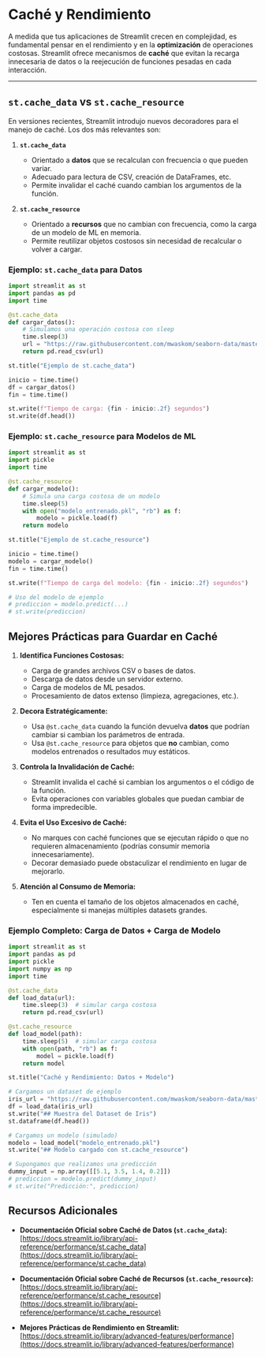 # Caché y Rendimiento

A medida que tus aplicaciones de Streamlit crecen en complejidad, es fundamental pensar en el rendimiento y en la **optimización** de operaciones costosas. Streamlit ofrece mecanismos de **caché** que evitan la recarga innecesaria de datos o la reejecución de funciones pesadas en cada interacción.

---

## `st.cache_data` vs `st.cache_resource`

En versiones recientes, Streamlit introdujo nuevos decoradores para el manejo de caché. Los dos más relevantes son:

1. **`st.cache_data`**

   - Orientado a **datos** que se recalculan con frecuencia o que pueden variar.
   - Adecuado para lectura de CSV, creación de DataFrames, etc.
   - Permite invalidar el caché cuando cambian los argumentos de la función.

2. **`st.cache_resource`**
   - Orientado a **recursos** que no cambian con frecuencia, como la carga de un modelo de ML en memoria.
   - Permite reutilizar objetos costosos sin necesidad de recalcular o volver a cargar.

### Ejemplo: `st.cache_data` para Datos

```python
import streamlit as st
import pandas as pd
import time

@st.cache_data
def cargar_datos():
    # Simulamos una operación costosa con sleep
    time.sleep(3)
    url = "https://raw.githubusercontent.com/mwaskom/seaborn-data/master/iris.csv"
    return pd.read_csv(url)

st.title("Ejemplo de st.cache_data")

inicio = time.time()
df = cargar_datos()
fin = time.time()

st.write(f"Tiempo de carga: {fin - inicio:.2f} segundos")
st.write(df.head())
```

### Ejemplo: `st.cache_resource` para Modelos de ML

```python
import streamlit as st
import pickle
import time

@st.cache_resource
def cargar_modelo():
    # Simula una carga costosa de un modelo
    time.sleep(5)
    with open("modelo_entrenado.pkl", "rb") as f:
        modelo = pickle.load(f)
    return modelo

st.title("Ejemplo de st.cache_resource")

inicio = time.time()
modelo = cargar_modelo()
fin = time.time()

st.write(f"Tiempo de carga del modelo: {fin - inicio:.2f} segundos")

# Uso del modelo de ejemplo
# prediccion = modelo.predict(...)
# st.write(prediccion)
```

## Mejores Prácticas para Guardar en Caché

1. **Identifica Funciones Costosas:**

   - Carga de grandes archivos CSV o bases de datos.
   - Descarga de datos desde un servidor externo.
   - Carga de modelos de ML pesados.
   - Procesamiento de datos extenso (limpieza, agregaciones, etc.).

2. **Decora Estratégicamente:**

   - Usa `@st.cache_data` cuando la función devuelva **datos** que podrían cambiar si cambian los parámetros de entrada.
   - Usa `@st.cache_resource` para objetos que **no** cambian, como modelos entrenados o resultados muy estáticos.

3. **Controla la Invalidación de Caché:**

   - Streamlit invalida el caché si cambian los argumentos o el código de la función.
   - Evita operaciones con variables globales que puedan cambiar de forma impredecible.

4. **Evita el Uso Excesivo de Caché:**

   - No marques con caché funciones que se ejecutan rápido o que no requieren almacenamiento (podrías consumir memoria innecesariamente).
   - Decorar demasiado puede obstaculizar el rendimiento en lugar de mejorarlo.

5. **Atención al Consumo de Memoria:**
   - Ten en cuenta el tamaño de los objetos almacenados en caché, especialmente si manejas múltiples datasets grandes.

### Ejemplo Completo: Carga de Datos + Carga de Modelo

```python
import streamlit as st
import pandas as pd
import pickle
import numpy as np
import time

@st.cache_data
def load_data(url):
    time.sleep(3)  # simular carga costosa
    return pd.read_csv(url)

@st.cache_resource
def load_model(path):
    time.sleep(5)  # simular carga costosa
    with open(path, "rb") as f:
        model = pickle.load(f)
    return model

st.title("Caché y Rendimiento: Datos + Modelo")

# Cargamos un dataset de ejemplo
iris_url = "https://raw.githubusercontent.com/mwaskom/seaborn-data/master/iris.csv"
df = load_data(iris_url)
st.write("## Muestra del Dataset de Iris")
st.dataframe(df.head())

# Cargamos un modelo (simulado)
modelo = load_model("modelo_entrenado.pkl")
st.write("## Modelo cargado con st.cache_resource")

# Supongamos que realizamos una predicción
dummy_input = np.array([[5.1, 3.5, 1.4, 0.2]])
# prediccion = modelo.predict(dummy_input)
# st.write("Predicción:", prediccion)

```

## Recursos Adicionales

- **Documentación Oficial sobre Caché de Datos (`st.cache_data`):**  
  [https://docs.streamlit.io/library/api-reference/performance/st.cache_data](https://docs.streamlit.io/library/api-reference/performance/st.cache_data)

- **Documentación Oficial sobre Caché de Recursos (`st.cache_resource`):**  
  [https://docs.streamlit.io/library/api-reference/performance/st.cache_resource](https://docs.streamlit.io/library/api-reference/performance/st.cache_resource)

- **Mejores Prácticas de Rendimiento en Streamlit:**  
  [https://docs.streamlit.io/library/advanced-features/performance](https://docs.streamlit.io/library/advanced-features/performance)
